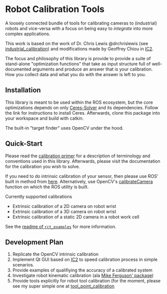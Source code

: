 # Robot Calibration Tools
A loosely connected bundle of tools for calibrating cameras to (industrial) robots and vice-versa with a focus on being easy to *integrate*  into more complex applications.

This work is based on the work of Dr. Chris Lewis @drchrislewis (see [industrial_calibration](https://github.com/ros-industrial/industrial_calibration)) and modifications made by Geoffrey Chiou in [IC2](https://github.com/geoffreychiou/IC2/). 

The focus and philosophy of this library is provide to provide a suite of stand-alone "optimization functions" that take as input structure full of well-documented arguments and produce an answer that is your calibration. How you collect data and what you do with the answer is left to you.

## Installation
This library is meant to be used within the ROS ecosystem, but the core optimizations depends on only [Ceres-Solver](http://ceres-solver.org/installation.html) and its dependencies. Follow the link for instructions to install Ceres. Afterwards, clone this package into your workspace and build with catkin.

The built-in "target finder" uses OpenCV under the hood. 

## Quick-Start
Please read the [calibration primer](./cal_primer.md) for a description of terminology and conventions used in this library. Afterwards, please visit the documentation for the calibration you wish to solve.

If you need to do intrinsic calibration of your sensor, then please use ROS' built in method from [here](http://wiki.ros.org/camera_calibration). Alternatively, use OpenCV's [calibrateCamera](https://docs.opencv.org/2.4/modules/calib3d/doc/camera_calibration_and_3d_reconstruction.html#calibratecamera) function on which the ROS utility is built.

Currently supported calibrations
 - Extrinsic calibration of a 2D camera on robot wrist
 - Extrinsic calibration of a 3D camera on robot wrist
 - Extrinsic calibration of a static 2D camera in a robot work cell
 
 See the [readme of `rct_examples`](rct_examples/README.md) for more information.

## Development Plan
 1. Replicate the OpenCV intrinsic calibration
 2. Implement Qt GUI based on [IC2](https://github.com/geoffreychiou/IC2/) to speed calibration process in simple scenarios.
 3. Provide examples of qualifiying the accuracy of a calibrated system
 4. Investigate robot kinematic calibration (ala [Mike Ferguson' package](https://github.com/mikeferguson/robot_calibration))
 5. Provide tools explicitly for robot tool calibration (for the moment, please see my super simple one at [tool_point_calibration](https://github.com/Jmeyer1292/tool_point_calibration)
